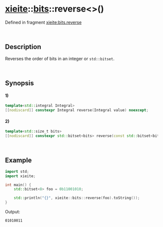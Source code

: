 # [xieite](../../xieite.md)\:\:[bits](../../bits.md)\:\:reverse\<\>\(\)
Defined in fragment [xieite:bits.reverse](../../../src/bits/reverse.cpp)

&nbsp;

## Description
Reverses the order of bits in an integer or `std::bitset`.

&nbsp;

## Synopsis
#### 1)
```cpp
template<std::integral Integral>
[[nodiscard]] constexpr Integral reverse(Integral value) noexcept;
```
#### 2)
```cpp
template<std::size_t bits>
[[nodiscard]] constexpr std::bitset<bits> reverse(const std::bitset<bits>& values) noexcept;
```

&nbsp;

## Example
```cpp
import std;
import xieite;

int main() {
    std::bitset<8> foo = 0b11001010;

    std::println("{}", xieite::bits::reverse(foo).toString());
}
```
Output:
```
01010011
```

